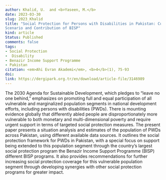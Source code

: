 ```yaml
---
author: Khalid, U.  and <b>Yaseen, M.</b>
date: 2023-03-30
slug: 2023_Khalid
title: "Social Protection for Persons with Disabilities in Pakistan: Current
Scenario and Contribution of BISP"
kind: article
Status: Published
comments: false
tags:
- Social Protection 
-  Disability
- Benazir Income Support Programme
- Pakistan
citation: <em>Ahi Evran Akademi</em>, <b>4</b>(1), 75-93
doi: 
link: https://dergipark.org.tr/en/download/article-file/3146989
---
```


The 2030 Agenda for Sustainable Development, which pledges to “leave no one behind,” emphasizes on promoting full and equal participation of all vulnerable and marginalized population segments in national development efforts, including persons with disabilities (PWDs). There is mounting evidence globally that differently abled people are disproportionately more vulnerable to both monetary and multi-dimensional poverty and require urgent support in terms of targeted social protection measures. The present paper presents a situation analysis and estimates of the population of PWDs across Pakistan, using different available data sources. It outlines the social protection framework for PWDs in Pakistan, with a special focus on support being extended to this population segment through the country’s largest social protection program the Benazir Income Support Programme (BISP) different BISP programs. It also provides recommendations for further increasing social protection coverage for this vulnerable population segment through developing synergies with other social protection programs for greater impact.
